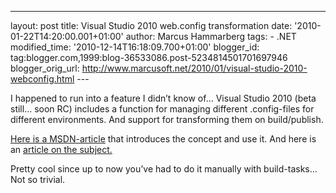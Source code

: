 ---
layout: post
title: Visual Studio 2010 web.config transformation
date: '2010-01-22T14:20:00.001+01:00'
author: Marcus Hammarberg
tags: -
.NET modified_time: '2010-12-14T16:18:09.700+01:00'
blogger_id: tag:blogger.com,1999:blog-36533086.post-5234814501701697946
blogger_orig_url: http://www.marcusoft.net/2010/01/visual-studio-2010-webconfig.html ---

I happened to run into a feature I didn’t know of… Visual Studio 2010
(beta still… soon RC) includes a function for managing different
.config-files for different environments. And support for transforming
them on build/publish.

<a href="http://msdn.microsoft.com/en-us/library/dd465326(VS.100).aspx"
target="_blank">Here is a MSDN-article</a> that introduces the concept
and use it. And here is an <a
href="http://blogs.msdn.com/webdevtools/archive/2009/05/04/web-deployment-web-config-transformation.aspx"
target="_blank">article on the subject.</a>

Pretty cool since up to now you’ve had to do it manually with
build-tasks… Not so trivial.
